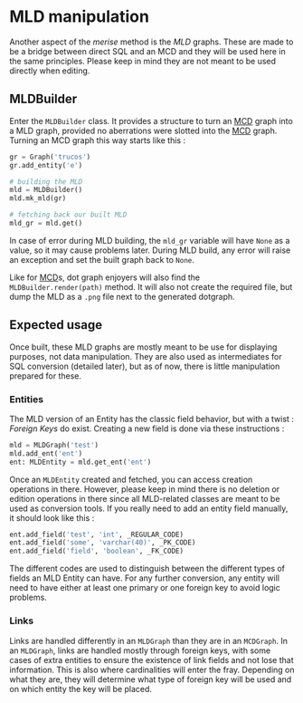 # MLD manipulation

Another aspect of the *merise* method is the *MLD* graphs. These are made to be a bridge between direct SQL and an MCD and they will be used here in the same principles. Please keep in mind they are not meant to be used directly when editing.

## MLDBuilder

Enter the `MLDBuilder` class. It provides a structure to turn an [MCD](mcd) graph into a MLD graph, provided no aberrations were slotted into the [MCD](mcd) graph. Turning an MCD graph this way starts like this :

```py
gr = Graph('trucos')
gr.add_entity('e')

# building the MLD
mld = MLDBuilder()
mld.mk_mld(gr)

# fetching back our built MLD
mld_gr = mld.get()
```

In case of error during MLD building, the `mld_gr` variable will have `None` as a value, so it may cause problems later. During MLD build, any error will raise an exception and set the built graph back to `None`.

Like for [MCD](mcd)s, dot graph enjoyers will also find the `MLDBuilder.render(path)` method. It will also not create the required file, but dump the MLD as a `.png` file next to the generated dotgraph.

## Expected usage

Once built, these MLD graphs are mostly meant to be use for displaying purposes, not data manipulation. They are also used as intermediates for SQL conversion (detailed later), but as of now, there is little manipulation prepared for these.

### Entities

The MLD version of an Entity has the classic field behavior, but with a twist : *Foreign Keys* do exist. Creating a new field is done via these instructions :

```py
mld = MLDGraph('test')
mld.add_ent('ent')
ent: MLDEntity = mld.get_ent('ent')
```

Once an `MLDEntity` created and fetched, you can access creation operations in there. However, please keep in mind there is no deletion or edition operations in there since all MLD-related classes are meant to be used as conversion tools. If you really need to add an entity field manually, it should look like this :

```py
ent.add_field('test', 'int', _REGULAR_CODE)
ent.add_field('some', 'varchar(40)', _PK_CODE)
ent.add_field('field', 'boolean', _FK_CODE)
```

The different codes are used to distinguish between the different types of fields an MLD Entity can have. For any further conversion, any entity will need to have either at least one primary or one foreign key to avoid logic problems.

### Links

Links are handled differently in an `MLDGraph` than they are in an `MCDGraph`. In an `MLDGraph`, links are handled mostly through foreign keys, with some cases of extra entities to ensure the existence of link fields and not lose that information. This is also where cardinalities will enter the fray. Depending on what they are, they will determine what type of foreign key will be used and on which entity the key will be placed.

